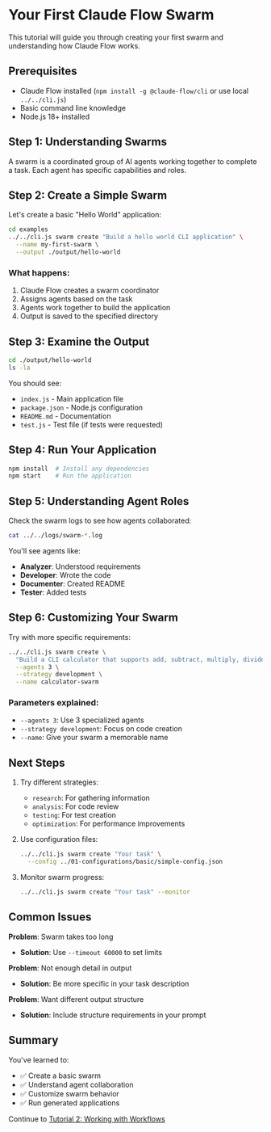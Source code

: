# Your First Claude Flow Swarm

This tutorial will guide you through creating your first swarm and understanding how Claude Flow works.

## Prerequisites

- Claude Flow installed (`npm install -g @claude-flow/cli` or use local `../../cli.js`)
- Basic command line knowledge
- Node.js 18+ installed

## Step 1: Understanding Swarms

A swarm is a coordinated group of AI agents working together to complete a task. Each agent has specific capabilities and roles.

## Step 2: Create a Simple Swarm

Let's create a basic "Hello World" application:

```bash
cd examples
../../cli.js swarm create "Build a hello world CLI application" \
  --name my-first-swarm \
  --output ./output/hello-world
```

### What happens:
1. Claude Flow creates a swarm coordinator
2. Assigns agents based on the task
3. Agents work together to build the application
4. Output is saved to the specified directory

## Step 3: Examine the Output

```bash
cd ./output/hello-world
ls -la
```

You should see:
- `index.js` - Main application file
- `package.json` - Node.js configuration
- `README.md` - Documentation
- `test.js` - Test file (if tests were requested)

## Step 4: Run Your Application

```bash
npm install  # Install any dependencies
npm start    # Run the application
```

## Step 5: Understanding Agent Roles

Check the swarm logs to see how agents collaborated:

```bash
cat ../../logs/swarm-*.log
```

You'll see agents like:
- **Analyzer**: Understood requirements
- **Developer**: Wrote the code
- **Documenter**: Created README
- **Tester**: Added tests

## Step 6: Customizing Your Swarm

Try with more specific requirements:

```bash
../../cli.js swarm create \
  "Build a CLI calculator that supports add, subtract, multiply, divide" \
  --agents 3 \
  --strategy development \
  --name calculator-swarm
```

### Parameters explained:
- `--agents 3`: Use 3 specialized agents
- `--strategy development`: Focus on code creation
- `--name`: Give your swarm a memorable name

## Next Steps

1. Try different strategies:
   - `research`: For gathering information
   - `analysis`: For code review
   - `testing`: For test creation
   - `optimization`: For performance improvements

2. Use configuration files:
   ```bash
   ../../cli.js swarm create "Your task" \
     --config ../01-configurations/basic/simple-config.json
   ```

3. Monitor swarm progress:
   ```bash
   ../../cli.js swarm create "Your task" --monitor
   ```

## Common Issues

**Problem**: Swarm takes too long
- **Solution**: Use `--timeout 60000` to set limits

**Problem**: Not enough detail in output
- **Solution**: Be more specific in your task description

**Problem**: Want different output structure
- **Solution**: Include structure requirements in your prompt

## Summary

You've learned to:
- ✅ Create a basic swarm
- ✅ Understand agent collaboration
- ✅ Customize swarm behavior
- ✅ Run generated applications

Continue to [Tutorial 2: Working with Workflows](./02-workflows-intro.md)